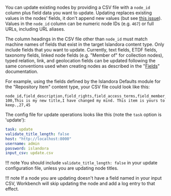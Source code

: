 You can update existing nodes by providing a CSV file with a `node_id` column plus field data you want to update. Updating replaces existing values in the nodes' fields, it don't append new values (but see [this issue](https://github.com/mjordan/islandora_workbench/issues/47)). Values in the `node_id` column can be numeric node IDs (e.g. `467`) or full URLs, including URL aliases.

The column headings in the CSV file other than `node_id` must match machine names of fields that exist in the target Islandora content type. Only include fields that you want to update. Currently, text fields, ETDF fields, taxonomy fields, linked node fields (e.g. "Member of" for collection nodes), typed relation, link, and geolocation fields can be updated following the same conventions used when creating nodes as described in the "[Fields](/islandora_workbench_docs/fields/)" documentation.

For example, using the fields defined by the Islandora Defaults module for the "Repository Item" content type, your CSV file could look like this:

```text
node_id,field_description,field_rights,field_access_terms,field_member_of
100,This is my new title,I have changed my mind. This item is yours to keep.,27,45
```

The config file for update operations looks like this (note the `task` option is 'update'):

```yaml
task: update
validate_title_length: false
host: "http://localhost:8000"
username: admin
password: islandora
input_csv: update.csv
```

!!! note
    You should include `validate_title_length: false` in your update configuration file, unless you are updating node titles.

!!! note
    If a node you are updating doesn't have a field named in your input CSV, Workbench will skip updating the node and add a log entry to that effect.
